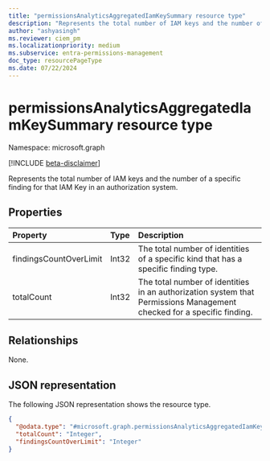 ```yaml
---
title: "permissionsAnalyticsAggregatedIamKeySummary resource type"
description: "Represents the total number of IAM keys and the number of a specific finding for that IAM Key in an authorization system."
author: "ashyasingh"
ms.reviewer: ciem_pm
ms.localizationpriority: medium
ms.subservice: entra-permissions-management
doc_type: resourcePageType
ms.date: 07/22/2024
---
```


# permissionsAnalyticsAggregatedIamKeySummary resource type

Namespace: microsoft.graph

[!INCLUDE [beta-disclaimer](../../includes/beta-disclaimer.md)]

Represents the total number of IAM keys and the number of a specific finding for that IAM Key in an authorization system.

## Properties
|Property|Type|Description|
|:---|:---|:---|
|findingsCountOverLimit|Int32|The total number of identities of a specific kind that has a specific finding type.|
|totalCount|Int32|The total number of identities in an authorization system that Permissions Management checked for a specific finding.|

## Relationships
None.

## JSON representation
The following JSON representation shows the resource type.
<!-- {
  "blockType": "resource",
  "@odata.type": "microsoft.graph.permissionsAnalyticsAggregatedIamKeySummary"
}
-->
``` json
{
  "@odata.type": "#microsoft.graph.permissionsAnalyticsAggregatedIamKeySummary",
  "totalCount": "Integer",
  "findingsCountOverLimit": "Integer"
}
```

